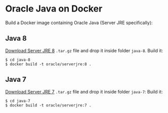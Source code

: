 Oracle Java on Docker
=====
Build a Docker image containing Oracle Java (Server JRE specifically):

## Java 8
[Download Server JRE 8](http://www.oracle.com/technetwork/java/javase/downloads/server-jre8-downloads-2133154.html) `.tar.gz` file and drop it inside folder `java-8`. 
Build it:

```
$ cd java-8
$ docker build -t oracle/serverjre:8 .
```

## Java 7
[Download Server JRE 7](http://www.oracle.com/technetwork/java/javase/downloads/java-archive-downloads-javase7-521261.html#sjre-7u80-oth-JPR) `.tar.gz` file and drop it inside folder `java-7`:
Build it: 

```
$ cd java-7
$ docker build -t oracle/serverjre:7 .
```
